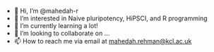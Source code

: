 - 👋 Hi, I’m @mahedah-r
- 👀 I’m interested in Naive pluripotency, HiPSCI, and R programming
- 🌱 I’m currently learning a lot!
- 💞️ I’m looking to collaborate on ...
- 📫 How to reach me via email at mahedah.rehman@kcl.ac.uk

<!---
mahedah-r/mahedah-r is a ✨ special ✨ repository because its `README.md` (this file) appears on your GitHub profile.
You can click the Preview link to take a look at your changes.
--->
